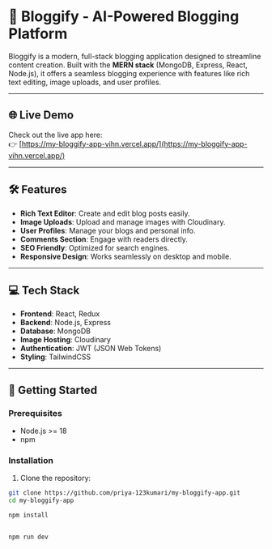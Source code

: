 # 📝 Bloggify - AI-Powered Blogging Platform

Bloggify is a modern, full-stack blogging application designed to streamline content creation. Built with the **MERN stack** (MongoDB, Express, React, Node.js), it offers a seamless blogging experience with features like rich text editing, image uploads, and user profiles.

---

## 🌐 Live Demo

Check out the live app here:  
👉 [https://my-bloggify-app-vihn.vercel.app/](https://my-bloggify-app-vihn.vercel.app/)

---

## 🛠️ Features

- **Rich Text Editor**: Create and edit blog posts easily.
- **Image Uploads**: Upload and manage images with Cloudinary.
- **User Profiles**: Manage your blogs and personal info.
- **Comments Section**: Engage with readers directly.
- **SEO Friendly**: Optimized for search engines.
- **Responsive Design**: Works seamlessly on desktop and mobile.

---

## 💻 Tech Stack

- **Frontend**: React, Redux
- **Backend**: Node.js, Express
- **Database**: MongoDB
- **Image Hosting**: Cloudinary
- **Authentication**: JWT (JSON Web Tokens)
- **Styling**: TailwindCSS

---

## 🚀 Getting Started

### Prerequisites

- Node.js >= 18
- npm 

### Installation

1. Clone the repository:

```bash
git clone https://github.com/priya-123kumari/my-bloggify-app.git
cd my-bloggify-app

npm install


npm run dev


